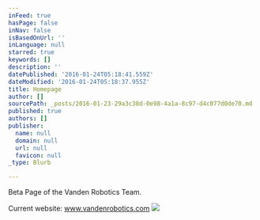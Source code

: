 ```yaml
---
inFeed: true
hasPage: false
inNav: false
isBasedOnUrl: ''
inLanguage: null
starred: true
keywords: []
description: ''
datePublished: '2016-01-24T05:18:41.559Z'
dateModified: '2016-01-24T05:18:37.955Z'
title: Homepage
author: []
sourcePath: _posts/2016-01-23-29a3c38d-0e98-4a1a-8c97-d4c077d0de70.md
published: true
authors: []
publisher:
  name: null
  domain: null
  url: null
  favicon: null
_type: Blurb

---
```

Beta Page of the Vanden Robotics Team.

Current website: www.vandenrobotics.com
![](https://the-grid-user-content.s3-us-west-2.amazonaws.com/cd83a75d-8447-4b11-802e-448904e37b7c.jpg)
